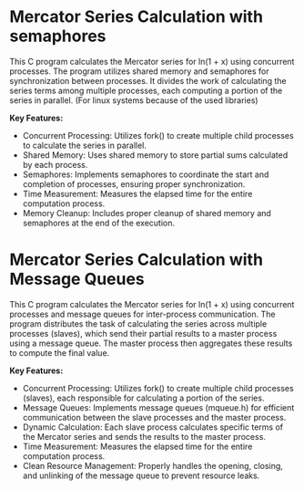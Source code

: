 # Mercator Series Calculation with semaphores
This C program calculates the Mercator series for ln(1 + x) using concurrent processes. The program utilizes shared memory and semaphores for synchronization between processes. It divides the work of calculating the series terms among multiple processes, each computing a portion of the series in parallel. (For linux systems because of the used libraries)

**Key Features:**
  + Concurrent Processing: Utilizes fork() to create multiple child processes to calculate the series in parallel.
  + Shared Memory: Uses shared memory to store partial sums calculated by each process.
  + Semaphores: Implements semaphores to coordinate the start and completion of processes, ensuring proper synchronization.
  + Time Measurement: Measures the elapsed time for the entire computation process.
  + Memory Cleanup: Includes proper cleanup of shared memory and semaphores at the end of the execution.


# Mercator Series Calculation with Message Queues
This C program calculates the Mercator series for ln(1 + x) using concurrent processes and message queues for inter-process communication. The program distributes the task of calculating the series across multiple processes (slaves), which send their partial results to a master process using a message queue. The master process then aggregates these results to compute the final value.

**Key Features:**
  + Concurrent Processing: Utilizes fork() to create multiple child processes (slaves), each responsible for calculating a portion of the series.
  + Message Queues: Implements message queues (mqueue.h) for efficient communication between the slave processes and the master process.
  + Dynamic Calculation: Each slave process calculates specific terms of the Mercator series and sends the results to the master process.
  + Time Measurement: Measures the elapsed time for the entire computation process.
  + Clean Resource Management: Properly handles the opening, closing, and unlinking of the message queue to prevent resource leaks.
